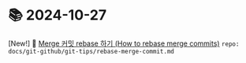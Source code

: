 # 📚 2024-10-27
[New!] 📗 [Merge 커밋 rebase 하기 (How to rebase merge commits)](https://til.qriosity.dev/featured/git-github/git-tips/rebase-merge-commit) `repo: docs/git-github/git-tips/rebase-merge-commit.md`